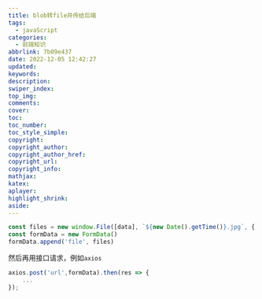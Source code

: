 ```yaml
---
title: blob转file并传给后端
tags:
  - javaScript
categories:
  - 前端知识
abbrlink: 7b09e437
date: 2022-12-05 12:42:27
updated:
keywords:
description:
swiper_index:
top_img:
comments:
cover:
toc:
toc_number:
toc_style_simple:
copyright:
copyright_author:
copyright_author_href:
copyright_url:
copyright_info:
mathjax:
katex:
aplayer:
highlight_shrink:
aside:
---
```

```javascript
const files = new window.File([data], `${new Date().getTime()}.jpg`, { type: data.type })
const formData = new FormData()
formData.append('file', files)
```
然后再用接口请求，例如`axios`
```javascript
axios.post('url',formData).then(res => {
    ...
});
```